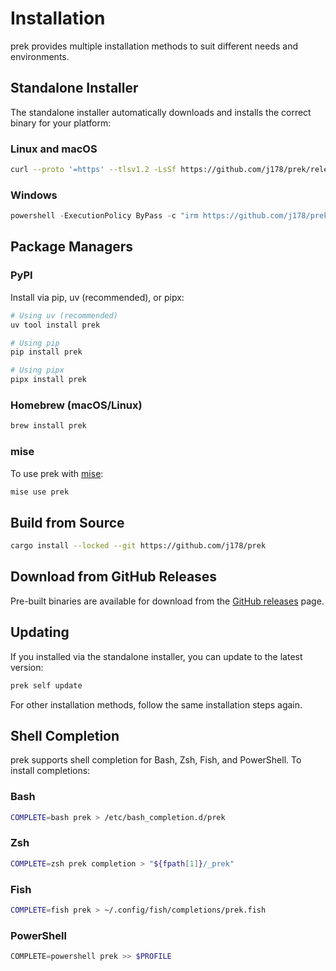 # Installation

prek provides multiple installation methods to suit different needs and environments.

## Standalone Installer

The standalone installer automatically downloads and installs the correct binary for your platform:

### Linux and macOS

```bash
curl --proto '=https' --tlsv1.2 -LsSf https://github.com/j178/prek/releases/download/v0.2.0-alpha.4/prek-installer.sh | sh
```

### Windows

```powershell
powershell -ExecutionPolicy ByPass -c "irm https://github.com/j178/prek/releases/download/v0.2.0-alpha.4/prek-installer.ps1 | iex"
```

## Package Managers

### PyPI

Install via pip, uv (recommended), or pipx:

```bash
# Using uv (recommended)
uv tool install prek

# Using pip
pip install prek

# Using pipx
pipx install prek
```

### Homebrew (macOS/Linux)

```bash
brew install prek
```

### mise

To use prek with [mise](https://mise.jdx.dev):

```bash
mise use prek
```

## Build from Source

```bash
cargo install --locked --git https://github.com/j178/prek
```

## Download from GitHub Releases

Pre-built binaries are available for download from the [GitHub releases](https://github.com/j178/prek/releases) page.

## Updating

If you installed via the standalone installer, you can update to the latest version:

```bash
prek self update
```

For other installation methods, follow the same installation steps again.

## Shell Completion

prek supports shell completion for Bash, Zsh, Fish, and PowerShell. To install completions:

### Bash

```bash
COMPLETE=bash prek > /etc/bash_completion.d/prek
```

### Zsh

```bash
COMPLETE=zsh prek completion > "${fpath[1]}/_prek"
```

### Fish

```bash
COMPLETE=fish prek > ~/.config/fish/completions/prek.fish
```

### PowerShell

```powershell
COMPLETE=powershell prek >> $PROFILE
```
